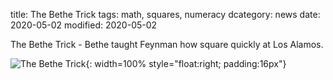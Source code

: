 title: The Bethe Trick
tags: math, squares, numeracy
dcategory: news
date: 2020-05-02
modified: 2020-05-02

The Bethe Trick - Bethe taught Feynman how square quickly at Los Alamos.

![The Bethe Trick]({static}/images/2020-05-02_19-09-27_333.png){: width=100% style="float:right; padding:16px"}    
